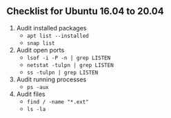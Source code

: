 ## Checklist for Ubuntu 16.04 to 20.04

1. Audit installed packages
	* `apt list --installed`
	* `snap list`
2. Audit open ports
	* `lsof -i -P -n | grep LISTEN`
	* `netstat -tulpn | grep LISTEN`
	* `ss -tulpn | grep LISTEN`
3. Audit running processes
	* `ps -aux`
4. Audit files
	* `find / -name "*.ext"`
	* `ls -la`